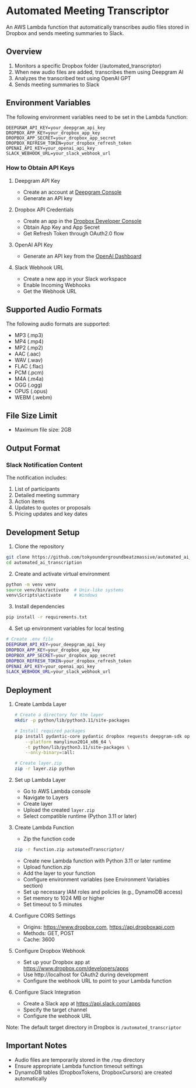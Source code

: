 # Automated Meeting Transcriptor

An AWS Lambda function that automatically transcribes audio files stored in Dropbox and sends meeting summaries to Slack.

## Overview

1. Monitors a specific Dropbox folder (/automated_transcriptor)
2. When new audio files are added, transcribes them using Deepgram AI
3. Analyzes the transcribed text using OpenAI GPT
4. Sends meeting summaries to Slack

## Environment Variables

The following environment variables need to be set in the Lambda function:

```
DEEPGRAM_API_KEY=your_deepgram_api_key
DROPBOX_APP_KEY=your_dropbox_app_key
DROPBOX_APP_SECRET=your_dropbox_app_secret
DROPBOX_REFRESH_TOKEN=your_dropbox_refresh_token
OPENAI_API_KEY=your_openai_api_key
SLACK_WEBHOOK_URL=your_slack_webhook_url
```

### How to Obtain API Keys

1. Deepgram API Key
   - Create an account at [Deepgram Console](https://console.deepgram.com/signup)
   - Generate an API key

2. Dropbox API Credentials
   - Create an app in the [Dropbox Developer Console](https://www.dropbox.com/developers)
   - Obtain App Key and App Secret
   - Get Refresh Token through OAuth2.0 flow

3. OpenAI API Key
   - Generate an API key from the [OpenAI Dashboard](https://platform.openai.com/api-keys)

4. Slack Webhook URL
   - Create a new app in your Slack workspace
   - Enable Incoming Webhooks
   - Get the Webhook URL

## Supported Audio Formats

The following audio formats are supported:
- MP3 (.mp3)
- MP4 (.mp4)
- MP2 (.mp2)
- AAC (.aac)
- WAV (.wav)
- FLAC (.flac)
- PCM (.pcm)
- M4A (.m4a)
- OGG (.ogg)
- OPUS (.opus)
- WEBM (.webm)

## File Size Limit

- Maximum file size: 2GB

## Output Format

### Slack Notification Content

The notification includes:
1. List of participants
2. Detailed meeting summary
3. Action items
4. Updates to quotes or proposals
5. Pricing updates and key dates

## Development Setup

1. Clone the repository
```bash
git clone https://github.com/tokyoundergroundbeatzmassive/automated_ai_transcription.git
cd automated_ai_transcription
```

2. Create and activate virtual environment
```bash
python -m venv venv
source venv/bin/activate  # Unix-like systems
venv\Scripts\activate     # Windows
```

3. Install dependencies
```bash
pip install -r requirements.txt
```

4. Set up environment variables for local testing
```bash
# Create .env file
DEEPGRAM_API_KEY=your_deepgram_api_key
DROPBOX_APP_KEY=your_dropbox_app_key
DROPBOX_APP_SECRET=your_dropbox_app_secret
DROPBOX_REFRESH_TOKEN=your_dropbox_refresh_token
OPENAI_API_KEY=your_openai_api_key
SLACK_WEBHOOK_URL=your_slack_webhook_url
```

## Deployment

1. Create Lambda Layer
   ```bash
   # Create a directory for the layer
   mkdir -p python/lib/python3.11/site-packages
   
   # Install required packages
   pip install pydantic-core pydantic dropbox requests deepgram-sdk openai \
       --platform manylinux2014_x86_64 \
       -t python/lib/python3.11/site-packages \
       --only-binary=:all:
   
   # Create layer.zip
   zip -r layer.zip python
   ```

2. Set up Lambda Layer
   - Go to AWS Lambda console
   - Navigate to Layers
   - Create layer
   - Upload the created `layer.zip`
   - Select compatible runtime (Python 3.11 or later)

3. Create Lambda Function
   - Zip the function code
   ```bash
   zip -r function.zip automatedTranscriptor/
   ```
   - Create new Lambda function with Python 3.11 or later runtime
   - Upload function.zip
   - Add the layer to your function
   - Configure environment variables (see Environment Variables section)
   - Set up necessary IAM roles and policies (e.g., DynamoDB access)
   - Set memory to 1024 MB or higher
   - Set timeout to 5 minutes

4. Configure CORS Settings
   - Origins: https://www.dropbox.com, https://api.dropboxapi.com
   - Methods: GET, POST
   - Cache: 3600

5. Configure Dropbox Webhook
   - Set up your Dropbox app at https://www.dropbox.com/developers/apps
   - Use http://localhost for OAuth2 during development
   - Configure the webhook URL to point to your Lambda function

6. Configure Slack Integration
   - Create a Slack app at https://api.slack.com/apps
   - Specify the target channel
   - Configure the webhook URL

Note: The default target directory in Dropbox is `/automated_transcriptor`

## Important Notes

- Audio files are temporarily stored in the `/tmp` directory
- Ensure appropriate Lambda function timeout settings
- DynamoDB tables (DropboxTokens, DropboxCursors) are created automatically